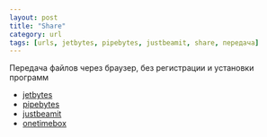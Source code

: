 ```yaml
---
layout: post
title: "Share"
category: url
tags: [urls, jetbytes, pipebytes, justbeamit, share, передача]
---
```

Передача файлов через браузер, без регистрации и установки программ


- [jetbytes](http://jetbytes.com/)
- [pipebytes](http://pipebytes.com)
- [justbeamit](http://www.justbeamit.com/)
- [onetimebox](http://www.onetimebox.org)

